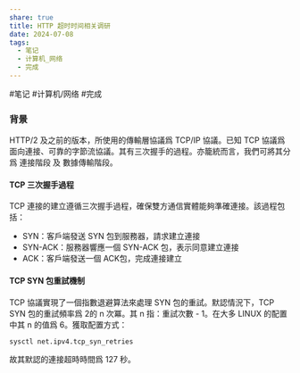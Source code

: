 ```yaml
---  
share: true  
title: HTTP 超时时间相关调研  
date: 2024-07-08  
tags:  
  - 笔记  
  - 计算机_网络  
  - 完成  
---  
```

  
  
#笔记 #计算机/网络  #完成  
  
### 背景  
  
HTTP/2 及之前的版本，所使用的傳輸層協議爲 TCP/IP 協議。已知 TCP 協議爲面向連接、可靠的字節流協議。其有三次握手的過程。亦籠統而言，我們可將其分爲 連接階段 及 數據傳輸階段。  
  
#### TCP 三次握手過程  
TCP 連接的建立遵循三次握手過程，確保雙方通信實體能夠準確連接。該過程包括：  
+ SYN：客戶端發送 SYN 包到服務器，請求建立連接  
+ SYN-ACK：服務器響應一個 SYN-ACK 包，表示同意建立連接  
+ ACK：客戶端發送一個 ACK包，完成連接建立  
  
#### TCP SYN 包重試機制  
TCP 協議實現了一個指數退避算法來處理 SYN 包的重試。默認情況下，TCP SYN 包的重試頻率爲 2的 n 次冪。其 n 指：重試次數 - 1。在大多 LINUX 的配置中其 n 的值爲 6。獲取配置方式：  
```shell  
sysctl net.ipv4.tcp_syn_retries  
```  
  
故其默認的連接超時時間爲 127 秒。  
  
